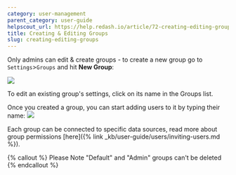 ```yaml
---
category: user-management
parent_category: user-guide
helpscout_url: https://help.redash.io/article/72-creating-editing-groups
title: Creating & Editing Groups
slug: creating-editing-groups
---
```

Only admins can edit & create groups - to create a new group
go to `Settings`>`Groups` and hit **New Group**:

![](/assets/images/docs/gitbook/group_settings.png)

To edit an existing group's settings, click on its name in the Groups list.

Once you created a group, you can start adding users to it by typing their
name: ![](/assets/images/docs/gitbook/view_only_group.png)

Each group can be connected to specific data sources, read more about group
permissions [here]({% link _kb/user-guide/users/inviting-users.md %}).

{% callout %}
Please Note "Default" and "Admin" groups can't be deleted
{% endcallout %}
